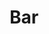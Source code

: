 ---
# This topic lives at
# https://digital.gov/topics/bar

# Topic Title
title: "Bar"

# description — keep it short and clear
summary: ""

# Weight
weight: 1

# For more information on managing topics,
# see https://github.com/GSA/digitalgov.gov/wiki/topics
---